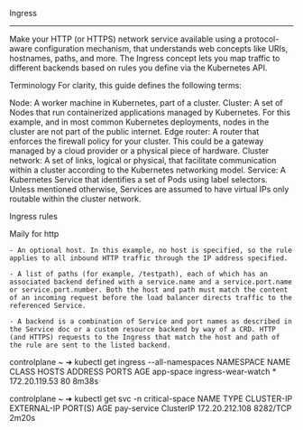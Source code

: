 Ingress
*******

Make your HTTP (or HTTPS) network service available using a protocol-aware configuration mechanism, that understands web concepts like URIs, hostnames, paths, and more. The Ingress concept lets you map traffic to different backends based on rules you define via the Kubernetes API.

Terminology
For clarity, this guide defines the following terms:

Node: A worker machine in Kubernetes, part of a cluster.
Cluster: A set of Nodes that run containerized applications managed by Kubernetes. For this example, and in most common Kubernetes deployments, nodes in the cluster are not part of the public internet.
Edge router: A router that enforces the firewall policy for your cluster. This could be a gateway managed by a cloud provider or a physical piece of hardware.
Cluster network: A set of links, logical or physical, that facilitate communication within a cluster according to the Kubernetes networking model.
Service: A Kubernetes Service that identifies a set of Pods using label selectors. Unless mentioned otherwise, Services are assumed to have virtual IPs only routable within the cluster network.






Ingress rules

Maily for http

    - An optional host. In this example, no host is specified, so the rule applies to all inbound HTTP traffic through the IP address specified. 

    - A list of paths (for example, /testpath), each of which has an associated backend defined with a service.name and a service.port.name or service.port.number. Both the host and path must match the content of an incoming request before the load balancer directs traffic to the referenced Service.

    - A backend is a combination of Service and port names as described in the Service doc or a custom resource backend by way of a CRD. HTTP (and HTTPS) requests to the Ingress that match the host and path of the rule are sent to the listed backend.


controlplane ~ ➜  kubectl get ingress --all-namespaces
NAMESPACE   NAME                 CLASS    HOSTS   ADDRESS         PORTS   AGE
app-space   ingress-wear-watch   <none>   *       172.20.119.53   80      8m38s

controlplane ~ ➜  kubectl get svc -n critical-space
NAME          TYPE        CLUSTER-IP       EXTERNAL-IP   PORT(S)    AGE
pay-service   ClusterIP   172.20.212.108   <none>        8282/TCP   2m20s